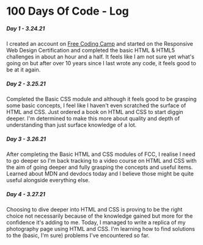# 100 Days Of Code - Log

    


<h5> Day 1 - 3.24.21 </h5>
<p> I created an account on <a href="http://freecodingcamp.org"> Free Coding Camp</a> and started on the Responsive Web Design Certification and completed the basic HTML & HTML5 challenges in about an hour and a half. It feels like I am not sure yet what's going on but after over 10 years since I last wrote any code, it feels good to be at it again. 
  </p>

<h5> Day 2 - 3.25.21</h5>
<p> Completed the Basic CSS module and although it feels good to be grasping some basic concepts, I feel like I haven't even scratched the surface of HTML and CSS. Just ordered a book on HTML and CSS to start diggin deeper. I'm determined to make this more about quality and depth of understanding than just surface knowledge of a lot. 
  </p>
  <p>
<h5> Day 3 - 3.26.21</h5>
 After completing the Basic HTML and CSS modules of FCC, I realise I need to go deeper so I'm back tracking to a video course on HTML and CSS with the aim of going deeper and fully grasping the concepts and useful items. Learned about MDN and devdocs today and I believe those might be quite useful alongside everything else.  
</p>

<p>
    <h5> Day 4 - 3.27.21</h5>
    Choosing to dive deeper into HTML and CSS is proving to be the right choice not necessarily because of the knowledge gained but more for the confidence it's adding to me. Today, I managed to write a replica of my photography page using HTML and CSS. I'm learning how to find solutions to the (basic, I'm sure) problems I've encountered so far.  
    </p>
